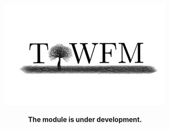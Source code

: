 ![Logo](https://raw.githubusercontent.com/Maxython/TOWFM/main/IMG_GIF/4995c55f-8b54-438f-bdc2-5bc179fc0e4a.png)
<p align="center">
<h2 align="center">The module is under development.</h2>
</p>
